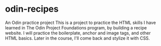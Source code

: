 # odin-recipes
An Odin practice project
This is a project to practice the HTML skills I have learned in The Odin Project Foundations program, by building a recipe website. I will practice the boilerplate, anchor and image tags, and other HTML basics. Later in the course, I'll come back and stylize it with CSS.